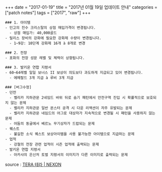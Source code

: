 +++
date = "2017-01-19"
title = "2017년 01월 19일 업데이트 안내"
categories = ["patch notes"]
tags = ["2017", "raw"]
+++

```
### 1. 아이템
- 인고의 진수 크리스탈의 상점 매입가격이 변경됩니다.
  - 상점 매입가: 40,000골드
- 릴리스 장비의 강화에 필요한 강화제 수량이 변경됩니다.
  - 1~9강: 10단계 강화제 16개 à 8개로 변경

### 2. 전장
- 포화의 전장 성문 레벨 및 체력이 상향됩니다.

### 3. 발키온 연합 지령서
- 60~64레벨 일일 보너스 II 보상이 의도보다 과도하게 지급되고 있어 변경됩니다.
  - 에메랄드 3개 지급 à 루비 3개 지급

### [버그수정]
- 던전
  - 벨리카 지하관문 2네임드 바위 뒤로 숨기 패턴에서 안전구역 진입 시 확률적으로 보호되지 않는 문제
  - 벨리카 지하관문 일반 몬스터 공격 시 다운 리액션이 자주 유발되는 문제
  - 벨리카 지하관문 네임드의 어그로 대상자가 지속적으로 변경될 시 패턴을 사용하지 않는 문제
  - 어둠의 동굴에서 베르노 무기상자가 드랍되는 문제
- 퀘스트
  - 불길한 소식 퀘스트 보상아이템을 사용 불가능한 아이템으로 지급하는 문제
- 업적
  - 강철의 전장 관련 업적이 시즌 업적에 출력되는 문제
- 발키온 연합 지령서
  - 아카샤의 은신처 토벌 지령서의 이미지가 다른 이미지로 출력되는 문제
```

source : [TERA 테라 | NEXON](http://tera.nexon.com/news/update/view.aspx?n4articlesn=260)
